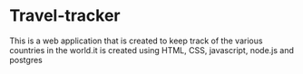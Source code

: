 # Travel-tracker
This is a web application that is created to keep track of the various countries in the world.it is created using HTML, CSS, javascript, node.js and postgres 
